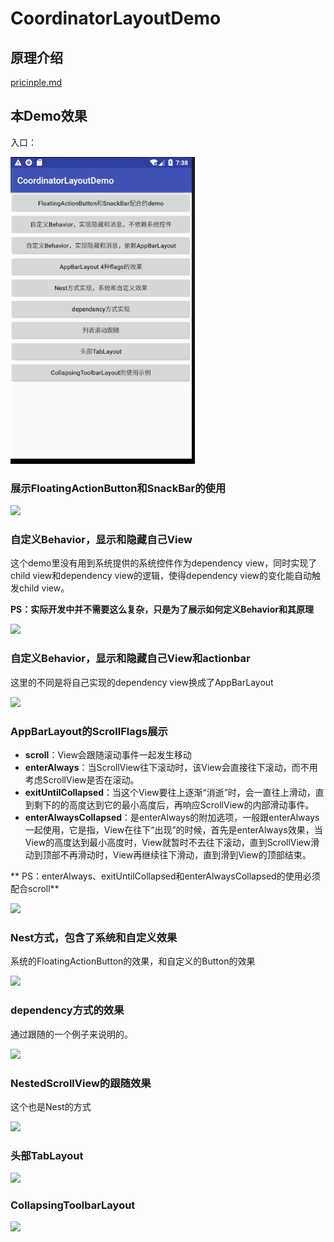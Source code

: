 # CoordinatorLayoutDemo

## 原理介绍

[pricinple.md](pricinple.md)

## 本Demo效果

入口：

![](./img/main.png)

### 展示FloatingActionButton和SnackBar的使用

![](./img/1.gif)

### 自定义Behavior，显示和隐藏自己View

这个demo里没有用到系统提供的系统控件作为dependency view，同时实现了child view和dependency view的逻辑，使得dependency view的变化能自动触发child view。

**PS：实际开发中并不需要这么复杂，只是为了展示如何定义Behavior和其原理**

![](./img/2.gif)

### 自定义Behavior，显示和隐藏自己View和actionbar

这里的不同是将自己实现的dependency view换成了AppBarLayout

![](./img/3.gif)

### AppBarLayout的ScrollFlags展示

* **scroll**：View会跟随滚动事件一起发生移动
* **enterAlways**：当ScrollView往下滚动时，该View会直接往下滚动，而不用考虑ScrollView是否在滚动。
* **exitUntilCollapsed**：当这个View要往上逐渐“消逝”时，会一直往上滑动，直到剩下的的高度达到它的最小高度后，再响应ScrollView的内部滑动事件。
* **enterAlwaysCollapsed**：是enterAlways的附加选项，一般跟enterAlways一起使用，它是指，View在往下“出现”的时候，首先是enterAlways效果，当View的高度达到最小高度时，View就暂时不去往下滚动，直到ScrollView滑动到顶部不再滑动时，View再继续往下滑动，直到滑到View的顶部结束。

** PS：enterAlways、exitUntilCollapsed和enterAlwaysCollapsed的使用必须配合scroll**

![](./img/4.gif)

### Nest方式，包含了系统和自定义效果

系统的FloatingActionButton的效果，和自定义的Button的效果

![](./img/5.gif)

### dependency方式的效果

通过跟随的一个例子来说明的。

![](./img/6.gif)

### NestedScrollView的跟随效果

这个也是Nest的方式

![](./img/7.gif)

### 头部TabLayout

![](./img/8.gif)

### CollapsingToolbarLayout

![](./img/9.gif)


